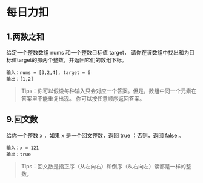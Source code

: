 # 每日力扣
## 1.两数之和
给定一个整数数组 nums 和一个整数目标值 target，
请你在该数组中找出和为目标值target的那两个整数，并返回它们的数组下标。
```
输入：nums = [3,2,4], target = 6
输出：[1,2]
```
> Tips：你可以假设每种输入只会对应一个答案。但是，数组中同一个元素在答案里不能重复出现。
你可以按任意顺序返回答案。

## 9.回文数
给你一个整数 x ，如果 x 是一个回文整数，返回 true ；否则，返回 false 。
```
输入：x = 121
输出：true
```
> Tips：回文数是指正序（从左向右）和倒序（从右向左）读都是一样的整数。